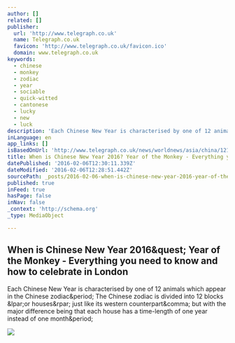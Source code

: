 ```yaml
---
author: []
related: []
publisher:
  url: 'http://www.telegraph.co.uk'
  name: Telegraph.co.uk
  favicon: 'http://www.telegraph.co.uk/favicon.ico'
  domain: www.telegraph.co.uk
keywords:
  - chinese
  - monkey
  - zodiac
  - year
  - sociable
  - quick-witted
  - cantonese
  - lucky
  - new
  - luck
description: 'Each Chinese New Year is characterised by one of 12 animals which appear in the Chinese zodiac. The Chinese zodiac is divided into 12 blocks (or houses) just like its western counterpart, but with the major difference being that each house has a time-length of one year instead of one month.'
inLanguage: en
app_links: []
isBasedOnUrl: 'http://www.telegraph.co.uk/news/worldnews/asia/china/12140520/chinese-new-year-2016-year-of-the-monkey.html'
title: When is Chinese New Year 2016? Year of the Monkey - Everything you need to know and how to celebrate in London
datePublished: '2016-02-06T12:30:11.339Z'
dateModified: '2016-02-06T12:28:51.442Z'
sourcePath: _posts/2016-02-06-when-is-chinese-new-year-2016-year-of-the-monkey-everythi.md
published: true
inFeed: true
hasPage: false
inNav: false
_context: 'http://schema.org'
_type: MediaObject

---
```

<article style=""><h1>When is Chinese New Year 2016&amp;quest; Year of the Monkey - Everything you need to know and how to celebrate in London</h1><p>Each Chinese New Year is characterised by one of 12 animals which appear in the Chinese zodiac&amp;period; The Chinese zodiac is divided into 12 blocks &amp;lpar;or houses&amp;rpar; just like its western counterpart&amp;comma; but with the major difference being that each house has a time-length of one year instead of one month&amp;period;</p><img src="http://i.telegraph.co.uk/multimedia/archive/03203/chinanewyear1_3203895k.jpg" /></article>